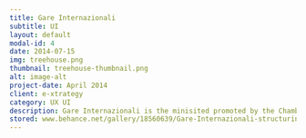 ```yaml
---
title: Gare Internazionali
subtitle: UI
layout: default
modal-id: 4
date: 2014-07-15
img: treehouse.png
thumbnail: treehouse-thumbnail.png
alt: image-alt
project-date: April 2014
client: e-xtrategy
category: UX UI
description: Gare Internazionali is the minisited promoted by the Chamber of Commerce of Ancona with the purpose to help local businesses expand their area out and abroad of Italy's frontiers, striking up collaborations and deals with other EU businesses.  
stored: www.behance.net/gallery/18560639/Gare-Internazionali-structuring-of-a-minisite
---
```

